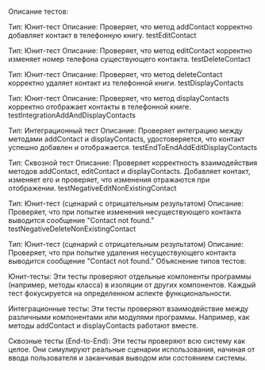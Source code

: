 Описание тестов:

Тип: Юнит-тест
Описание: Проверяет, что метод addContact корректно добавляет контакт в телефонную книгу.
testEditContact

Тип: Юнит-тест
Описание: Проверяет, что метод editContact корректно изменяет номер телефона существующего контакта.
testDeleteContact

Тип: Юнит-тест
Описание: Проверяет, что метод deleteContact корректно удаляет контакт из телефонной книги.
testDisplayContacts

Тип: Юнит-тест
Описание: Проверяет, что метод displayContacts корректно отображает контакты в телефонной книге.
testIntegrationAddAndDisplayContacts

Тип: Интеграционный тест
Описание: Проверяет интеграцию между методами addContact и displayContacts, удостоверяется, что контакт успешно добавлен и отображается.
testEndToEndAddEditDisplayContacts

Тип: Сквозной тест
Описание: Проверяет корректность взаимодействия методов addContact, editContact и displayContacts. Добавляет контакт, изменяет его и проверяет, что изменения отражаются при отображении.
testNegativeEditNonExistingContact

Тип: Юнит-тест (сценарий с отрицательным результатом)
Описание: Проверяет, что при попытке изменения несуществующего контакта выводится сообщение "Contact not found."
testNegativeDeleteNonExistingContact

Тип: Юнит-тест (сценарий с отрицательным результатом)
Описание: Проверяет, что при попытке удаления несуществующего контакта выводится сообщение "Contact not found."
Объяснение типов тестов:

Юнит-тесты: Эти тесты проверяют отдельные компоненты программы (например, методы класса) в изоляции от других компонентов. Каждый тест фокусируется на определенном аспекте функциональности.

Интеграционные тесты: Эти тесты проверяют взаимодействие между различными компонентами или модулями программы. Например, как методы addContact и displayContacts работают вместе.

Сквозные тесты (End-to-End): Эти тесты проверяют всю систему как целое. Они симулируют реальные сценарии использования, начиная от ввода пользователя и заканчивая выводом или состоянием системы.